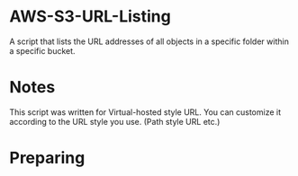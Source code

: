 # AWS-S3-URL-Listing
A script that lists the URL addresses of all objects in a specific folder within a specific bucket.
# Notes
This script was written for Virtual-hosted style URL. You can customize it according to the URL style you use. (Path style URL
etc.)
# Preparing
